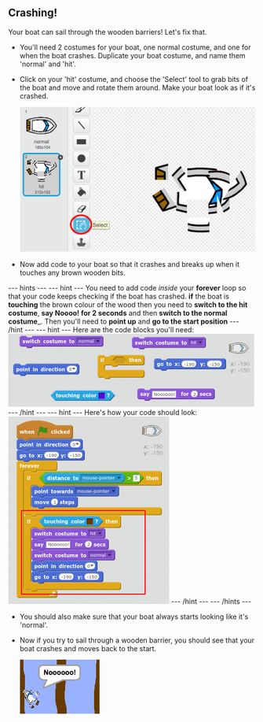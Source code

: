 ## Crashing!

Your boat can sail through the wooden barriers! Let's fix that.

+ You'll need 2 costumes for your boat, one normal costume, and one for when the boat crashes. Duplicate your boat costume, and name them 'normal' and 'hit'.

+ Click on your 'hit' costume, and choose the 'Select' tool to grab bits of the boat and move and rotate them around. Make your boat look as if it's crashed.

	![screenshot](images/boat-hit-costume.png)
	
+ Now add code to your boat so that it crashes and breaks up when it touches any brown wooden bits. 

--- hints ---
--- hint ---
You need to add code _inside_ your __forever__ loop so that your code keeps checking if the boat has crashed. __if__ the boat is __touching__ the brown colour of the wood then you need to __switch to the hit costume__, __say Noooo! for 2 seconds__ and then __switch to the normal costume___. Then you'll need to __point up__ and __go to the start position__
--- /hint ---
--- hint ---
Here are the code blocks you'll need:
![screenshot](images/boat-hit-blocks.png)
--- /hint ---
--- hint ---
Here's how your code should look:
![screenshot](images/boat-hit-code.png)
--- /hint ---
--- /hints ---

+ You should also make sure that your boat always starts looking like it's 'normal'.

+ Now if you try to sail through a wooden barrier, you should see that your boat crashes and moves back to the start.

	![screenshot](images/boat-crash.png)
	

